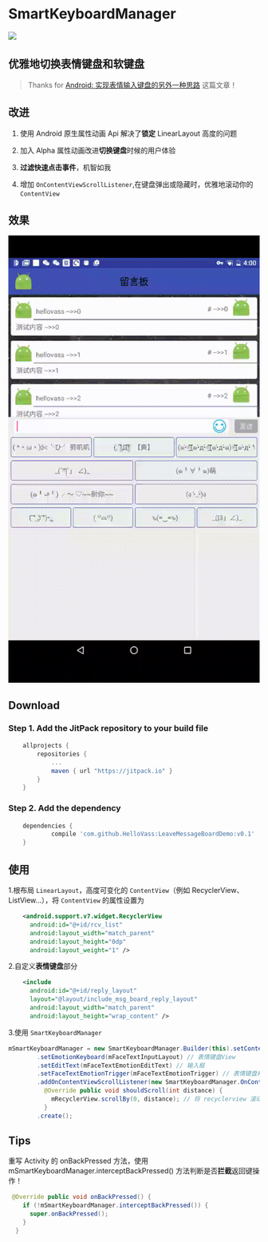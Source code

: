 # SmartKeyboardManager

[![](https://jitpack.io/v/HelloVass/LeaveMessageBoardDemo.svg)](https://jitpack.io/#HelloVass/LeaveMessageBoardDemo)
## 优雅地切换表情键盘和软键盘

> Thanks for [Android: 实现表情输入键盘的另外一种思路](http://www.dss886.com/android/2015/12/16/14-01/) 这篇文章！



## 改进

1. 使用 Android 原生属性动画 Api 解决了**锁定** LinearLayout 高度的问题

2. 加入 Alpha 属性动画改进**切换键盘**时候的用户体验

3. **过滤快速点击事件**，机智如我

4. 增加 `OnContentViewScrollListener`,在键盘弹出或隐藏时，优雅地滚动你的 `ContentView`


## 效果
![优雅地切换表情键盘](./design/优雅地切换表情键盘.gif)




## Download

### Step 1. Add the JitPack repository to your build file

```groovy
	allprojects {
		repositories {
			...
			maven { url "https://jitpack.io" }
		}
	}
```

### Step 2. Add the dependency

```groovy
	dependencies {
	        compile 'com.github.HelloVass:LeaveMessageBoardDemo:v0.1'
	}
```

## 使用
1.根布局 `LinearLayout`，高度可变化的 `ContentView`（例如 RecyclerView、ListView...），将 `ContentView` 的属性设置为

```xml
    <android.support.v7.widget.RecyclerView
      android:id="@+id/rcv_list"
      android:layout_width="match_parent"
      android:layout_height="0dp"
      android:layout_weight="1" />
```

2.自定义**表情键盘**部分

```xml
    <include
      android:id="@+id/reply_layout"
      layout="@layout/include_msg_board_reply_layout"
      android:layout_width="match_parent"
      android:layout_height="wrap_content" />
```

3.使用 `SmartKeyboardManager`

```java
mSmartKeyboardManager = new SmartKeyboardManager.Builder(this).setContentView(mRecyclerView)
        .setEmotionKeyboard(mFaceTextInputLayout) // 表情键盘View
        .setEditText(mFaceTextEmotionEditText) // 输入框
        .setFaceTextEmotionTrigger(mFaceTextEmotionTrigger) // 表情键盘和软键盘的切换按钮
        .addOnContentViewScrollListener(new SmartKeyboardManager.OnContentViewScrollListener() {
          @Override public void shouldScroll(int distance) {
            mRecyclerView.scrollBy(0, distance); // 将 recyclerview 滚动相应的距离，内部已经把滚动的方向问题处理好了，大胆使用吧
          }
        .create();
```

## Tips

重写 Activity 的 onBackPressed 方法，使用 mSmartKeyboardManager.interceptBackPressed() 方法判断是否**拦截**返回键操作！

```java
 @Override public void onBackPressed() {
    if (!mSmartKeyboardManager.interceptBackPressed()) {
      super.onBackPressed();
    }
  }
```


